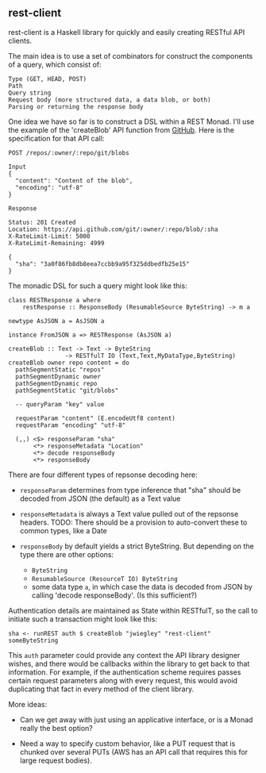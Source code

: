rest-client
-----------

rest-client is a Haskell library for quickly and easily creating RESTful API
clients.

The main idea is to use a set of combinators for construct the components of a
query, which consist of:

    Type (GET, HEAD, POST)
    Path
    Query string
    Request body (more structured data, a data blob, or both)
    Parsing or returning the response body

One idea we have so far is to construct a DSL within a REST Monad.  I'll use
the example of the 'createBlob' API function from
[GitHub](http://developer.github.com/v3/git/blobs/).  Here is the
specification for that API call:

    POST /repos/:owner/:repo/git/blobs

    Input
    {
      "content": "Content of the blob",
      "encoding": "utf-8"
    }

    Response

    Status: 201 Created
    Location: https://api.github.com/git/:owner/:repo/blob/:sha
    X-RateLimit-Limit: 5000
    X-RateLimit-Remaining: 4999

    {
      "sha": "3a0f86fb8db8eea7ccbb9a95f325ddbedfb25e15"
    }

The monadic DSL for such a query might look like this:

    class RESTResponse a where
        restResponse :: ResponseBody (ResumableSource ByteString) -> m a

    newtype AsJSON a = AsJSON a

    instance FromJSON a => RESTResponse (AsJSON a)

    createBlob :: Text -> Text -> ByteString
                    -> RESTfulT IO (Text,Text,MyDataType,ByteString)
    createBlob owner repo content = do
      pathSegmentStatic "repos"
      pathSegmentDynamic owner
      pathSegmentDynamic repo
      pathSegmentStatic "git/blobs"

      -- queryParam "key" value
      
      requestParam "content" (E.encodeUtf8 content)
      requestParam "encoding" "utf-8"
      
      (,,) <$> responseParam "sha"
           <*> responseMetadata "Location" 
           <*> decode responseBody
           <*> responseBody

There are four different types of repsonse decoding here:

 - `responseParam` determines from type inference that "sha" should be decoded
   from JSON (the default) as a Text value
   
 - `responseMetadata` is always a Text value pulled out of the repsonse
    headers.  TODO: There should be a provision to auto-convert these to
    common types, like a Date
 
 - `responseBody` by default yields a strict ByteString.  But depending on the
    type there are other options:
    
    - `ByteString`
    - `ResumableSource (ResourceT IO) ByteString`
    - some data type `a`, in which case the data is decoded from JSON by
      calling 'decode responseBody'.  (Is this sufficient?)

Authentication details are maintained as State within RESTfulT, so the call to
initiate such a transaction might look like this:

    sha <- runREST auth $ createBlob "jwiegley" "rest-client" someByteString

This `auth` parameter could provide any context the API library designer
wishes, and there would be callbacks within the library to get back to that
information.  For example, if the authentication scheme requires passes
certain request parameters along with every request, this would avoid
duplicating that fact in every method of the client library.

More ideas:

 - Can we get away with just using an applicative interface, or is a Monad
   really the best option?
   
 - Need a way to specify custom behavior, like a PUT request that is chunked
   over several PUTs (AWS has an API call that requires this for large request
   bodies).
